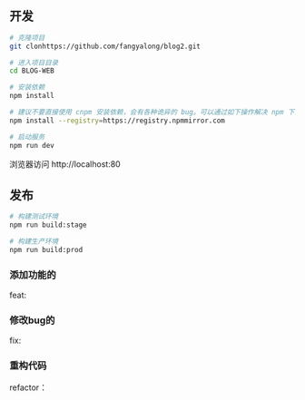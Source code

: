 <!--
 * @Author: fangyalong 1921934563@qq.com
 * @Date: 2023-10-28 10:21:28
 * @LastEditors: fangyalong 1921934563@qq.com
 * @LastEditTime: 2023-11-01 15:56:49
 * @FilePath: \blog-web\README.md
 * @Description: 这是默认设置,请设置`customMade`, 打开koroFileHeader查看配置 进行设置: https://github.com/OBKoro1/koro1FileHeader/wiki/%E9%85%8D%E7%BD%AE
-->
## 开发

```bash
# 克隆项目
git clonhttps://github.com/fangyalong/blog2.git

# 进入项目目录
cd BLOG-WEB

# 安装依赖
npm install

# 建议不要直接使用 cnpm 安装依赖，会有各种诡异的 bug。可以通过如下操作解决 npm 下载速度慢的问题
npm install --registry=https://registry.npmmirror.com

# 启动服务
npm run dev
```

浏览器访问 http://localhost:80

## 发布

```bash
# 构建测试环境
npm run build:stage

# 构建生产环境
npm run build:prod
```


### 添加功能的
feat: 

### 修改bug的
fix:

### 重构代码
refactor：